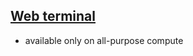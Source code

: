## [Web terminal](https://docs.databricks.com/en/compute/web-terminal.html)
- available only on all-purpose compute